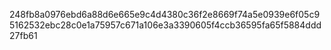 248fb8a0976ebd6a88d6e665e9c4d4380c36f2e8669f74a5e0939e6f05c95162532ebc28c0e1a75957c671a106e3a3390605f4ccb36595fa65f5884ddd27fb61
